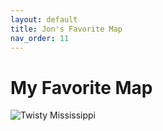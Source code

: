 ```yaml
---
layout: default
title: Jon's Favorite Map
nav_order: 11
---
```


# My Favorite Map

![Twisty Mississippi](img/fav-map.png)
